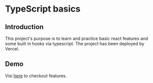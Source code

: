 # TypeScript basics

## Introduction

This project's purpose is to learn and practice basic react features and some built in hooks via typescript. The project has been deployed by Vercel.

## Demo

Visi [here](https://type-script-mu.vercel.app/) to checkout features.